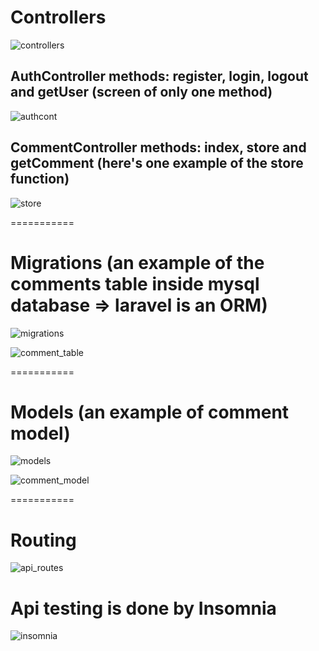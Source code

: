 # Controllers
![controllers](https://github.com/ECH-CHADLI/laravelApiCities/assets/118133139/dc7bc8c9-6b82-4fa1-8c2d-5fcafb248023)

## AuthController methods: register, login, logout and getUser (screen of only one method)
![authcont](https://github.com/ECH-CHADLI/laravelApiCities/assets/118133139/6242afb4-da74-4b3e-a6e2-458f13b5d100)

## CommentController methods: index, store and getComment (here's one example of the store function)
![store](https://github.com/ECH-CHADLI/laravelApiCities/assets/118133139/fc42d2a1-2330-4f1e-b797-a557c8381b16)

===========
# Migrations (an example of the comments table inside mysql database => laravel is an ORM)
![migrations](https://github.com/ECH-CHADLI/laravelApiCities/assets/118133139/66944d0f-2d1a-4591-90ca-aaabbda0d10d)

![comment_table](https://github.com/ECH-CHADLI/laravelApiCities/assets/118133139/723a0cff-5a7f-4fd4-9673-c752bce116a1)

===========
# Models (an example of comment model)
![models](https://github.com/ECH-CHADLI/laravelApiCities/assets/118133139/acdd25b0-76d2-4c8a-9fef-6bcd60211520)

![comment_model](https://github.com/ECH-CHADLI/laravelApiCities/assets/118133139/34bd4cc5-adf2-479d-a816-ac469e943e05)

===========
# Routing
![api_routes](https://github.com/ECH-CHADLI/laravelApiCities/assets/118133139/bd4ca5da-0b40-422c-9f6b-634fe3bb54fc)

# Api testing is done by Insomnia
![insomnia](https://github.com/ECH-CHADLI/laravelApiCities/assets/118133139/fc1a565c-6769-4232-9cc5-cccb23304d2c)
